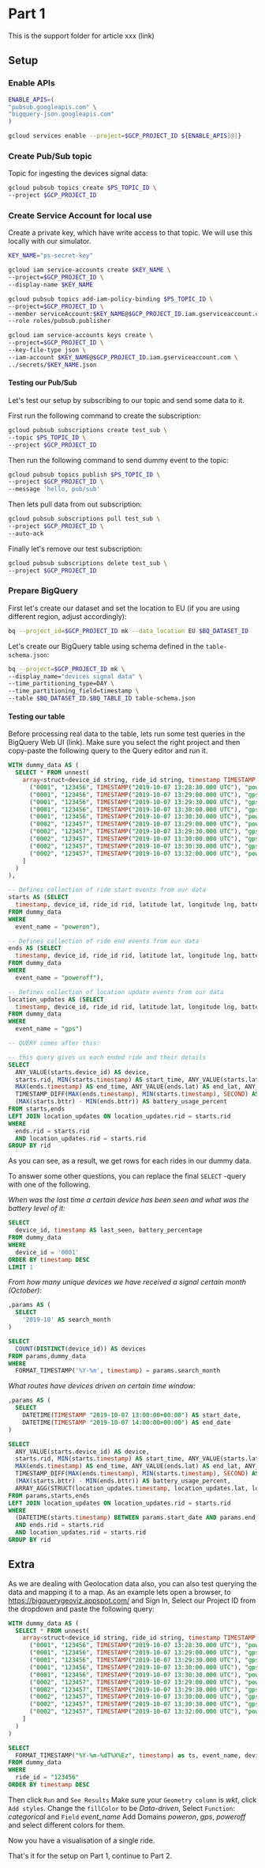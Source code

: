 # Part 1

This is the support folder for article xxx (link)

## Setup

### Enable APIs

```sh
ENABLE_APIS=(
"pubsub.googleapis.com" \
"bigquery-json.googleapis.com"
)

gcloud services enable --project=$GCP_PROJECT_ID ${ENABLE_APIS[@]}
```

### Create Pub/Sub topic

Topic for ingesting the devices signal data:

```sh
gcloud pubsub topics create $PS_TOPIC_ID \
--project $GCP_PROJECT_ID
```

### Create Service Account for local use

Create a private key, which have write access to that topic.
We will use this locally with our simulator.

```sh
KEY_NAME="ps-secret-key"

gcloud iam service-accounts create $KEY_NAME \
--project=$GCP_PROJECT_ID \
--display-name $KEY_NAME

gcloud pubsub topics add-iam-policy-binding $PS_TOPIC_ID \
--project=$GCP_PROJECT_ID \
--member serviceAccount:$KEY_NAME@$GCP_PROJECT_ID.iam.gserviceaccount.com \
--role roles/pubsub.publisher

gcloud iam service-accounts keys create \
--project=$GCP_PROJECT_ID \
--key-file-type json \
--iam-account $KEY_NAME@$GCP_PROJECT_ID.iam.gserviceaccount.com \
../secrets/$KEY_NAME.json
```

#### Testing our Pub/Sub

Let's test our setup by subscribing to our topic and send some data to it.

First run the following command to create the subscription:

```sh
gcloud pubsub subscriptions create test_sub \
--topic $PS_TOPIC_ID \
--project $GCP_PROJECT_ID
```

Then run the following command to send dummy event to the topic:

```sh
gcloud pubsub topics publish $PS_TOPIC_ID \
--project $GCP_PROJECT_ID \
--message 'hello, pub/sub'
```

Then lets pull data from out subscription:

```sh
gcloud pubsub subscriptions pull test_sub \
--project $GCP_PROJECT_ID \
--auto-ack
```

Finally let's remove our test subscription:

```sh
gcloud pubsub subscriptions delete test_sub \
--project $GCP_PROJECT_ID
```

### Prepare BigQuery

First let's create our dataset and set the location to EU (if you are using different region, adjust accordingly):

```sh
bq --project_id=$GCP_PROJECT_ID mk --data_location EU $BQ_DATASET_ID
```

Let's create our BigQuery table using schema defined in the `table-schema.json`:

```sh
bq --project=$GCP_PROJECT_ID mk \
--display_name="devices signal data" \
--time_partitioning_type=DAY \
--time_partitioning_field=timestamp \
--table $BQ_DATASET_ID.$BQ_TABLE_ID table-schema.json
```

#### Testing our table

Before processing real data to the table, lets run some test queries in the BigQuery Web UI (link).
Make sure you select the right project and then copy-paste the following query to the Query editor and run it.

```sql
WITH dummy_data AS (
  SELECT * FROM unnest(
    array<struct<device_id string, ride_id string, timestamp TIMESTAMP, event_name string, latitude float64, longitude float64, battery_percentage int64, power_on_status bool>>[
      ("0001", "123456", TIMESTAMP("2019-10-07 13:28:30.000 UTC"), "poweron", 60.1696993, 24.9294322, 88, true),
      ("0001", "123456", TIMESTAMP("2019-10-07 13:29:00.000 UTC"), "gps", 60.16962, 24.9288, 86, true),
      ("0001", "123456", TIMESTAMP("2019-10-07 13:29:30.000 UTC"), "gps", 60.16958, 24.92813, 84, true),
      ("0001", "123456", TIMESTAMP("2019-10-07 13:30:00.000 UTC"), "gps", 60.16969, 24.92074, 82, true),
      ("0001", "123456", TIMESTAMP("2019-10-07 13:30:30.000 UTC"), "poweroff", 60.1680235, 24.9222142, 81, false),
      ("0002", "123457", TIMESTAMP("2019-10-07 13:29:00.000 UTC"), "poweron", 60.1696993, 24.9294322, 20, true),
      ("0002", "123457", TIMESTAMP("2019-10-07 13:29:30.000 UTC"), "gps", 60.16962, 24.9288, 18, true),
      ("0002", "123457", TIMESTAMP("2019-10-07 13:30:00.000 UTC"), "gps", 60.16958, 24.92813, 14, true),
      ("0002", "123457", TIMESTAMP("2019-10-07 13:30:30.000 UTC"), "gps", 60.16969, 24.92074, 10, true),
      ("0002", "123457", TIMESTAMP("2019-10-07 13:32:00.000 UTC"), "poweroff", 60.1680235, 24.9222142, 4, false)
    ]
  )
),

-- Defines collection of ride start events from our data
starts AS (SELECT
  timestamp, device_id, ride_id rid, latitude lat, longitude lng, battery_percentage bttr
FROM dummy_data
WHERE
  event_name = "poweron"),

-- Defines collection of ride end events from our data
ends AS (SELECT
  timestamp, device_id, ride_id rid, latitude lat, longitude lng, battery_percentage bttr
FROM dummy_data
WHERE
  event_name = "poweroff"),

-- Defines collection of location update events from our data
location_updates AS (SELECT
  timestamp, device_id, ride_id rid, latitude lat, longitude lng, battery_percentage bttr
FROM dummy_data
WHERE
  event_name = "gps")

-- QUERY comes after this:

-- this query gives us each ended ride and their details
SELECT
  ANY_VALUE(starts.device_id) AS device,
  starts.rid, MIN(starts.timestamp) AS start_time, ANY_VALUE(starts.lat) AS start_lat, ANY_VALUE(starts.lng) AS start_lng,
  MAX(ends.timestamp) AS end_time, ANY_VALUE(ends.lat) AS end_lat, ANY_VALUE(ends.lng) AS end_lng,
  TIMESTAMP_DIFF(MAX(ends.timestamp), MIN(starts.timestamp), SECOND) AS duration_secs,
  (MAX(starts.bttr) - MIN(ends.bttr)) AS battery_usage_percent
FROM starts,ends
LEFT JOIN location_updates ON location_updates.rid = starts.rid
WHERE
  ends.rid = starts.rid
  AND location_updates.rid = starts.rid
GROUP BY rid
```

As you can see, as a result, we get rows for each rides in our dummy data.

To answer some other questions, you can replace the final `SELECT` -query with one of the following.

*When was the last time a certain device has been seen and what was the battery level of it:*

```sql
SELECT
  device_id, timestamp AS last_seen, battery_percentage
FROM dummy_data
WHERE
  device_id = '0001'
ORDER BY timestamp DESC
LIMIT 1
```

*From how many unique devices we have received a signal certain month (October):*

```sql
,params AS (
  SELECT
    '2019-10' AS search_month
)

SELECT
  COUNT(DISTINCT(device_id)) AS devices
FROM params,dummy_data
WHERE
  FORMAT_TIMESTAMP('%Y-%m', timestamp) = params.search_month
```

*What routes have devices driven on certain time window:*

```sql
,params AS (
  SELECT
    DATETIME(TIMESTAMP "2019-10-07 13:00:00+00:00") AS start_date,
    DATETIME(TIMESTAMP "2019-10-07 14:00:00+00:00") AS end_date
)

SELECT
  ANY_VALUE(starts.device_id) AS device,
  starts.rid, MIN(starts.timestamp) AS start_time, ANY_VALUE(starts.lat) AS start_lat, ANY_VALUE(starts.lng) AS start_lng,
  MAX(ends.timestamp) AS end_time, ANY_VALUE(ends.lat) AS end_lat, ANY_VALUE(ends.lng) AS end_lng,
  TIMESTAMP_DIFF(MAX(ends.timestamp), MIN(starts.timestamp), SECOND) AS duration_secs,
  (MAX(starts.bttr) - MIN(ends.bttr)) AS battery_usage_percent,
  ARRAY_AGG(STRUCT(location_updates.timestamp, location_updates.lat, location_updates.lng) ORDER BY location_updates.timestamp) AS waypoints
FROM params,starts,ends
LEFT JOIN location_updates ON location_updates.rid = starts.rid
WHERE
  (DATETIME(starts.timestamp) BETWEEN params.start_date AND params.end_date)
  AND ends.rid = starts.rid
  AND location_updates.rid = starts.rid
GROUP BY rid
```

## Extra

As we are dealing with Geolocation data also, you can also test querying the data and mapping it to a map.
As an example lets open a browser, to <https://bigquerygeoviz.appspot.com/> and Sign In, Select our Project ID from the dropdown
and paste the following query:

```sql
WITH dummy_data AS (
  SELECT * FROM unnest(
    array<struct<device_id string, ride_id string, timestamp TIMESTAMP, event_name string, latitude float64, longitude float64, battery_percentage int64, power_on_status bool>>[
      ("0001", "123456", TIMESTAMP("2019-10-07 13:28:30.000 UTC"), "poweron", 60.1696993, 24.9294322, 88, true),
      ("0001", "123456", TIMESTAMP("2019-10-07 13:29:00.000 UTC"), "gps", 60.16962, 24.9288, 86, true),
      ("0001", "123456", TIMESTAMP("2019-10-07 13:29:30.000 UTC"), "gps", 60.16958, 24.92813, 84, true),
      ("0001", "123456", TIMESTAMP("2019-10-07 13:30:00.000 UTC"), "gps", 60.16969, 24.92074, 82, true),
      ("0001", "123456", TIMESTAMP("2019-10-07 13:30:30.000 UTC"), "poweroff", 60.1680235, 24.9222142, 81, false),
      ("0002", "123457", TIMESTAMP("2019-10-07 13:29:00.000 UTC"), "poweron", 60.1796993, 24.9394322, 20, true),
      ("0002", "123457", TIMESTAMP("2019-10-07 13:29:30.000 UTC"), "gps", 60.17962, 24.9388, 18, true),
      ("0002", "123457", TIMESTAMP("2019-10-07 13:30:00.000 UTC"), "gps", 60.17958, 24.93813, 14, true),
      ("0002", "123457", TIMESTAMP("2019-10-07 13:30:30.000 UTC"), "gps", 60.17969, 24.93074, 10, true),
      ("0002", "123457", TIMESTAMP("2019-10-07 13:32:00.000 UTC"), "poweroff", 60.1780235, 24.9322142, 4, false)
    ]
  )
)

SELECT
  FORMAT_TIMESTAMP("%Y-%m-%dT%X%Ez", timestamp) as ts, event_name, device_id, ST_GeogPoint(longitude, latitude) AS wkt
FROM dummy_data
WHERE
  ride_id = "123456"
ORDER BY timestamp DESC
```

Then click `Run` and `See Results`
Make sure your `Geometry column` is *wkt*, click `Add styles`.
Change the `fillColor` to be *Data-driven*,
Select `Function`: *categorical* and `Field` *event_name*
Add Domains *poweron*, *gps*, *poweroff* and select different colors for them.

Now you have a visualisation of a single ride.

That's it for the setup on Part 1, continue to Part 2.
